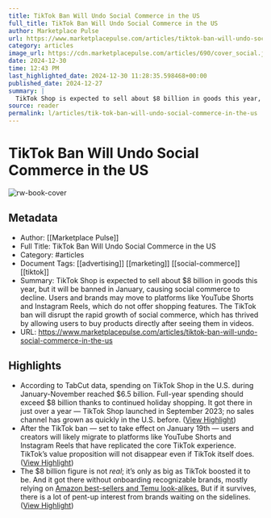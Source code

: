 ```yaml
---
title: TikTok Ban Will Undo Social Commerce in the US
full_title: TikTok Ban Will Undo Social Commerce in the US
author: Marketplace Pulse
url: https://www.marketplacepulse.com/articles/tiktok-ban-will-undo-social-commerce-in-the-us
category: articles
image_url: https://cdn.marketplacepulse.com/articles/690/cover_social.jpg
date: 2024-12-30
time: 12:43 PM
last_highlighted_date: 2024-12-30 11:28:35.598468+00:00
published_date: 2024-12-27
summary: |
  TikTok Shop is expected to sell about $8 billion in goods this year, but it will be banned in January, causing social commerce to decline. Users and brands may move to platforms like YouTube Shorts and Instagram Reels, which do not offer shopping features. The TikTok ban will disrupt the rapid growth of social commerce, which has thrived by allowing users to buy products directly after seeing them in videos.
source: reader
permalink: l/articles/tik-tok-ban-will-undo-social-commerce-in-the-us
---
```

# TikTok Ban Will Undo Social Commerce in the US

![rw-book-cover](https://cdn.marketplacepulse.com/articles/690/cover_social.jpg)

## Metadata
- Author: [[Marketplace Pulse]]
- Full Title: TikTok Ban Will Undo Social Commerce in the US
- Category: #articles
- Document Tags: [[advertising]] [[marketing]] [[social-commerce]] [[tiktok]] 
- Summary: TikTok Shop is expected to sell about $8 billion in goods this year, but it will be banned in January, causing social commerce to decline. Users and brands may move to platforms like YouTube Shorts and Instagram Reels, which do not offer shopping features. The TikTok ban will disrupt the rapid growth of social commerce, which has thrived by allowing users to buy products directly after seeing them in videos.
- URL: https://www.marketplacepulse.com/articles/tiktok-ban-will-undo-social-commerce-in-the-us

## Highlights
- According to TabCut data, spending on TikTok Shop in the U.S. during January-November reached $6.5 billion. Full-year spending should exceed $8 billion thanks to continued holiday shopping. It got there in just over a year — TikTok Shop launched in September 2023; no sales channel has grown as quickly in the U.S. before. ([View Highlight](https://read.readwise.io/read/01jgbn3ss26dxf31es8e5brd77))
- After the TikTok ban — set to take effect on January 19th — users and creators will likely migrate to platforms like YouTube Shorts and Instagram Reels that have replicated the core TikTok experience. TikTok’s value proposition will not disappear even if TikTok itself does. ([View Highlight](https://read.readwise.io/read/01jgbn4280hqq2r074n541sg8v))
- The $8 billion figure is not *real*; it’s only as big as TikTok boosted it to be. And it got there without onboarding recognizable brands, mostly relying on [Amazon best-sellers and Temu look-alikes.](https://www.marketplacepulse.com/articles/tiktok-shops-first-year-in-the-us) But if it survives, there is a lot of pent-up interest from brands waiting on the sidelines. ([View Highlight](https://read.readwise.io/read/01jgbn6bqy806zekqfq6jy7qbv))


